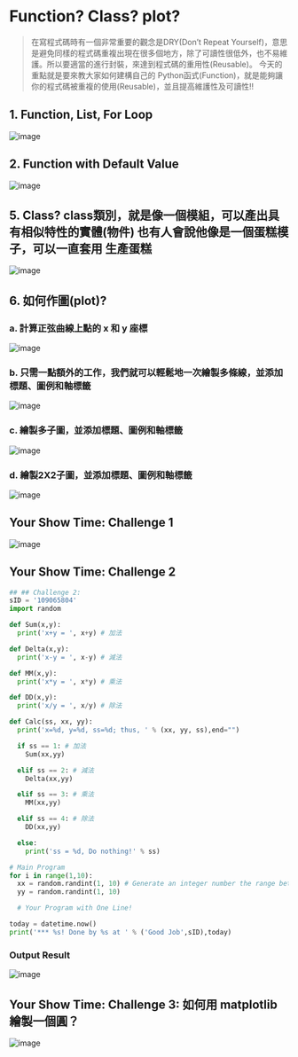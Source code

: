 # Function? Class? plot?

> 在寫程式碼時有一個非常重要的觀念是DRY(Don’t Repeat Yourself)，意思是避免同樣的程式碼重複出現在很多個地方，除了可讀性很低外，也不易維護。所以要適當的進行封裝，來達到程式碼的重用性(Reusable)。
> 今天的重點就是要來教大家如何建構自己的 Python函式(Function)，就是能夠讓你的程式碼被重複的使用(Reusable)，並且提高維護性及可讀性!!

## 1. Function, List, For Loop

![image](https://github.com/Grace-TA/Python2024/assets/89304181/32e2ded7-5853-4537-84f0-87eb3c439630)

## 2. Function with Default Value

![image](https://github.com/Grace-TA/Python2024/assets/89304181/37730aca-06d3-4f78-b0e3-22315af3f5dc)



## 5. Class? class類別，就是像一個模組，可以產出具有相似特性的實體(物件) 也有人會說他像是一個蛋糕模子，可以一直套用 生產蛋糕

![image](https://github.com/Grace-TA/Python2024/assets/89304181/d847caef-615c-4241-a34f-607cb722abb9)


## 6. 如何作圖(plot)?

### a. 計算正弦曲線上點的 x 和 y 座標

![image](https://github.com/Grace-TA/Python2024/assets/89304181/8024b50a-7677-43c1-8a2f-14ae51486b50)

### b. 只需一點額外的工作，我們就可以輕鬆地一次繪製多條線，並添加標題、圖例和軸標籤

![image](https://github.com/Grace-TA/Python2024/assets/89304181/c224263a-ce19-4dd4-8da1-9a6a82fd7dce)

### c. 繪製多子圖，並添加標題、圖例和軸標籤

![image](https://github.com/Grace-TA/Python2024/assets/89304181/6bec553f-0afc-4c40-94f6-cfd413494e95)

### d. 繪製2X2子圖，並添加標題、圖例和軸標籤

![image](https://github.com/Grace-TA/Python2024/assets/89304181/e640e4f6-e5e8-4e1b-9a8b-52bdaf65c910)


## Your Show Time: Challenge 1

![image](https://github.com/Grace-TA/Python2024/assets/89304181/b5684d50-c5b6-47ff-9256-c6f5e0fd41ca)

## Your Show Time: Challenge 2

```python
## ## Challenge 2:
sID = '109065804'
import random

def Sum(x,y):
  print('x+y = ', x+y) # 加法

def Delta(x,y):  
  print('x-y = ', x-y) # 減法

def MM(x,y):  
  print('x*y = ', x*y) # 乘法

def DD(x,y):  
  print('x/y = ', x/y) # 除法

def Calc(ss, xx, yy):
  print('x=%d, y=%d, ss=%d; thus, ' % (xx, yy, ss),end="")

  if ss == 1: # 加法
    Sum(xx,yy)

  elif ss == 2: # 減法
    Delta(xx,yy) 

  elif ss == 3: # 乘法
    MM(xx,yy)

  elif ss == 4: # 除法
    DD(xx,yy)  

  else:
    print('ss = %d, Do nothing!' % ss)

# Main Program
for i in range(1,10):
  xx = random.randint(1, 10) # Generate an integer number the range between 1 and 10
  yy = random.randint(1, 10)

  # Your Program with One Line!

today = datetime.now()
print('*** %s! Done by %s at ' % ('Good Job',sID),today)

```
### Output Result
![image](https://github.com/Grace-TA/Python2024/assets/89304181/88c32994-a83e-4c28-acb4-4274d8354b0f)


## Your Show Time: Challenge 3: 如何用 matplotlib 繪製一個圓？

![image](https://github.com/Grace-TA/Python2024/assets/89304181/5c239deb-eb9b-436e-a814-e8a6480ebb34)



